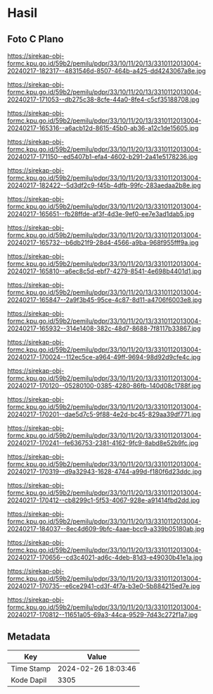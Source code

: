 # Hasil

## Foto C Plano

https://sirekap-obj-formc.kpu.go.id/59b2/pemilu/pdpr/33/10/11/20/13/3310112013004-20240217-182317--4831546d-8507-464b-a425-dd4243067a8e.jpg

https://sirekap-obj-formc.kpu.go.id/59b2/pemilu/pdpr/33/10/11/20/13/3310112013004-20240217-171053--db275c38-8cfe-44a0-8fe4-c5cf35188708.jpg

https://sirekap-obj-formc.kpu.go.id/59b2/pemilu/pdpr/33/10/11/20/13/3310112013004-20240217-165316--a6acb12d-8615-45b0-ab36-a12c1de15605.jpg

https://sirekap-obj-formc.kpu.go.id/59b2/pemilu/pdpr/33/10/11/20/13/3310112013004-20240217-171150--ed5407b1-efa4-4602-b291-2a41e5178236.jpg

https://sirekap-obj-formc.kpu.go.id/59b2/pemilu/pdpr/33/10/11/20/13/3310112013004-20240217-182422--5d3df2c9-f45b-4dfb-99fc-283aedaa2b8e.jpg

https://sirekap-obj-formc.kpu.go.id/59b2/pemilu/pdpr/33/10/11/20/13/3310112013004-20240217-165651--fb28ffde-af3f-4d3e-9ef0-ee7e3ad1dab5.jpg

https://sirekap-obj-formc.kpu.go.id/59b2/pemilu/pdpr/33/10/11/20/13/3310112013004-20240217-165732--b6db21f9-28d4-4566-a9ba-968f955fff9a.jpg

https://sirekap-obj-formc.kpu.go.id/59b2/pemilu/pdpr/33/10/11/20/13/3310112013004-20240217-165810--a6ec8c5d-ebf7-4279-8541-4e698b4401d1.jpg

https://sirekap-obj-formc.kpu.go.id/59b2/pemilu/pdpr/33/10/11/20/13/3310112013004-20240217-165847--2a9f3b45-95ce-4c87-8d11-a4706f6003e8.jpg

https://sirekap-obj-formc.kpu.go.id/59b2/pemilu/pdpr/33/10/11/20/13/3310112013004-20240217-165932--314e1408-382c-48d7-8688-7f8117b33867.jpg

https://sirekap-obj-formc.kpu.go.id/59b2/pemilu/pdpr/33/10/11/20/13/3310112013004-20240217-170024--112ec5ce-a964-49ff-9694-98d92d9cfe4c.jpg

https://sirekap-obj-formc.kpu.go.id/59b2/pemilu/pdpr/33/10/11/20/13/3310112013004-20240217-170120--05280100-0385-4280-86fb-140d08c1788f.jpg

https://sirekap-obj-formc.kpu.go.id/59b2/pemilu/pdpr/33/10/11/20/13/3310112013004-20240217-170201--dae5d7c5-9f88-4e2d-bc45-829aa39df771.jpg

https://sirekap-obj-formc.kpu.go.id/59b2/pemilu/pdpr/33/10/11/20/13/3310112013004-20240217-170241--fe636753-2381-4162-9fc9-8abd8e52b9fc.jpg

https://sirekap-obj-formc.kpu.go.id/59b2/pemilu/pdpr/33/10/11/20/13/3310112013004-20240217-170319--d9a32943-1628-4744-a99d-f180f6d23ddc.jpg

https://sirekap-obj-formc.kpu.go.id/59b2/pemilu/pdpr/33/10/11/20/13/3310112013004-20240217-170412--cb8299c1-5f53-4067-928e-a91414fbd2dd.jpg

https://sirekap-obj-formc.kpu.go.id/59b2/pemilu/pdpr/33/10/11/20/13/3310112013004-20240217-184037--8ec4d609-9bfc-4aae-bcc9-a339b05180ab.jpg

https://sirekap-obj-formc.kpu.go.id/59b2/pemilu/pdpr/33/10/11/20/13/3310112013004-20240217-170656--cd3c4021-ad6c-4deb-81d3-e49030b41e1a.jpg

https://sirekap-obj-formc.kpu.go.id/59b2/pemilu/pdpr/33/10/11/20/13/3310112013004-20240217-170735--e6ce2941-cd3f-4f7a-b3e0-5b884215ed7e.jpg

https://sirekap-obj-formc.kpu.go.id/59b2/pemilu/pdpr/33/10/11/20/13/3310112013004-20240217-170812--11651a05-69a3-44ca-9529-7d43c272f1a7.jpg


## Metadata

| Key        | Value               |
| ---------- | ------------------- |
| Time Stamp | 2024-02-26 18:03:46 |
| Kode Dapil | 3305                |



